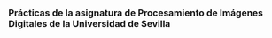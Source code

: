 <html>
	<h3>Prácticas de la asignatura de Procesamiento de Imágenes Digitales de la Universidad de Sevilla</h3>
</html>
